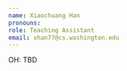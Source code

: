 ```yaml
---
name: Xiaochuang Han
pronouns: 
role: Teaching Assistant
email: xhan77@cs.washington.edu
---
```


OH: TBD
